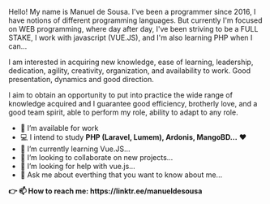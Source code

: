 Hello! My name is Manuel de Sousa. I've been a programmer since 2016, I have notions of different programming languages. But currently I'm focused on WEB programming, where day after day, I've been striving to be a FULL STAKE, I work with javascript (VUE.JS), and I'm also learning PHP when I can...

I am interested in acquiring new knowledge, ease of learning, leadership, dedication, agility, creativity, organization, and availability to work. Good presentation, dynamics and good direction.

I aim to obtain an opportunity to put into practice the wide range of knowledge acquired and I guarantee good efficiency, brotherly love, and a good team spirit, able to perform my role, ability to adapt to any role.


- 🔭 I’m available for work
- 💻 I intend to study <strong>PHP (Laravel, Lumem), Ardonis, MangoBD...</strong> ❤️️
- 🌱 I’m currently learning Vue.JS...
- 👯 I’m looking to collaborate on new projects...
- 🤔 I’m looking for help with vue.js...
- 💬 Ask me about everthing that you want to know about me...
<strong> 
👉 📫 How to reach me: https://linktr.ee/manueldesousa
</strong>

